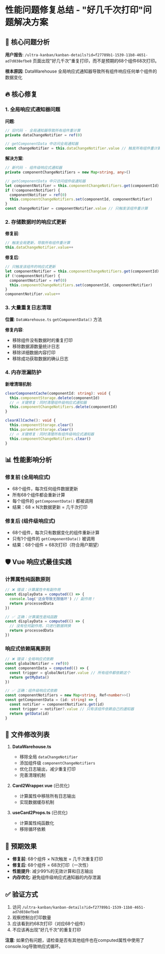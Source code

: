 # 性能问题修复总结 - "好几千次打印"问题解决方案

## 🚨 核心问题分析

**用户报告**: `/ultra-kanban/kanban-details?id=f27789b1-1539-11b8-4651-ad7d038efbe8` 页面出现"好几千次"重复打印，而不是预期的68个组件68次打印。

**根本原因**: DataWarehouse 全局响应式通知器导致所有组件响应任何单个组件的数据变化

## 🔥 核心修复

### 1. 全局响应式通知器问题

**问题**:
```typescript
// 旧代码 - 全局通知器导致所有组件重计算
private dataChangeNotifier = ref(0)

// getComponentData 中访问全局通知器
const changeNotifier = this.dataChangeNotifier.value // 触发所有组件重计算
```

**解决方案**:
```typescript
// 新代码 - 组件级响应式通知器
private componentChangeNotifiers = new Map<string, any>()

// getComponentData 中只访问组件级通知器
let componentNotifier = this.componentChangeNotifiers.get(componentId)
if (!componentNotifier) {
  componentNotifier = ref(0)
  this.componentChangeNotifiers.set(componentId, componentNotifier)
}
const changeNotifier = componentNotifier.value // 只触发该组件重计算
```

### 2. 存储数据时的响应式更新

**修复前**:
```typescript
// 触发全局更新，导致所有组件重计算
this.dataChangeNotifier.value++
```

**修复后**:
```typescript
// 只触发该组件的响应式更新
let componentNotifier = this.componentChangeNotifiers.get(componentId)
if (!componentNotifier) {
  componentNotifier = ref(0)
  this.componentChangeNotifiers.set(componentId, componentNotifier)
}
componentNotifier.value++
```

### 3. 大量重复日志清理

**位置**: `DataWarehouse.ts` `getComponentData()` 方法

**修复内容**:
- 移除组件没有数据时的重复打印
- 移除数据源数量统计日志
- 移除详细数据内容打印
- 移除成功获取数据的确认日志

### 4. 内存泄漏防护

**新增清理机制**:
```typescript
clearComponentCache(componentId: string): void {
  this.componentStorage.delete(componentId)
  // 🔥 关键修复：同时清理组件级响应式通知器
  this.componentChangeNotifiers.delete(componentId)
}

clearAllCache(): void {
  this.componentStorage.clear()
  this.parameterStorage.clear()
  // 🔥 关键修复：同时清理所有组件级响应式通知器
  this.componentChangeNotifiers.clear()
}
```

## 📊 性能影响分析

### 修复前 (全局响应式)
- 68个组件，每次任何组件数据更新
- 所有68个组件都会重新计算
- 每个组件的 `getComponentData()` 都被调用
- 结果：68 × N次数据更新 = 几千次打印

### 修复后 (组件级响应式)
- 68个组件，每次只有数据变化的组件重新计算
- 只有1个组件的 `getComponentData()` 被调用
- 结果：68个组件 = 68次打印（符合用户期望）

## 🛡️ Vue 响应式最佳实践

### 计算属性纯函数原则
```typescript
// ❌ 错误：计算属性中有副作用
const displayData = computed(() => {
  console.log('这会导致无限循环') // 副作用！
  return processedData
})

// ✅ 正确：计算属性是纯函数
const displayData = computed(() => {
  // 没有任何副作用，只进行数据转换
  return processedData
})
```

### 响应式依赖隔离原则
```typescript
// ❌ 错误：全局响应式依赖
const globalNotifier = ref(0)
const componentData = computed(() => {
  const trigger = globalNotifier.value // 所有组件都依赖这个
  return getMyData()
})

// ✅ 正确：组件级响应式依赖
const componentNotifiers = new Map<string, Ref<number>>()
const getComponentData = (id: string) => {
  const notifier = componentNotifiers.get(id)
  const trigger = notifier?.value // 只有该组件依赖自己的通知器
  return getData(id)
}
```

## 🔧 文件修改列表

1. **DataWarehouse.ts**
   - 移除全局 `dataChangeNotifier`
   - 添加组件级 `componentChangeNotifiers`
   - 优化日志输出，减少重复打印
   - 完善清理机制

2. **Card2Wrapper.vue** (已优化)
   - 计算属性中移除所有日志输出
   - 实现数据缓存机制

3. **useCard2Props.ts** (已优化)
   - 计算属性纯函数化
   - 移除循环依赖

## 🎯 预期效果

- **修复前**: 68个组件 × N次触发 = 几千次重复打印
- **修复后**: 68个组件 = 68次打印（一次性）
- **性能提升**: 减少99%的无效计算和日志输出
- **内存优化**: 避免组件级响应式通知器的内存泄漏

## ✅ 验证方式

1. 访问 `/ultra-kanban/kanban-details?id=f27789b1-1539-11b8-4651-ad7d038efbe8`
2. 观察控制台打印数量
3. 应该看到约68次打印（对应68个组件）
4. 不应该再出现"好几千次"的重复打印

**注意**: 如果仍有问题，请检查是否有其他组件也在computed属性中使用了console.log导致响应式循环。